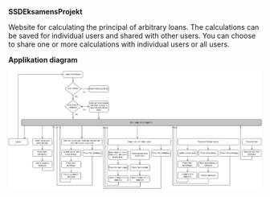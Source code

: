 **SSDEksamensProjekt**

Website for calculating the principal of arbitrary loans. The calculations can be saved for individual users and shared with other users. You can choose to share one or more calculations with individual users or all users.


**Applikation diagram**

![Flowchart](FLowchart.drawio.png)





